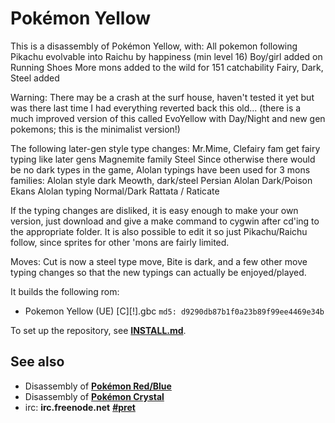 # Pokémon Yellow  #


This is a disassembly of Pokémon Yellow, with:
 All pokemon following
 Pikachu evolvable into Raichu by happiness (min level 16)
 Boy/girl added on
 Running Shoes
 More mons added to the wild for 151 catchability
 Fairy, Dark, Steel added
 
 Warning: There may be a crash at the surf house, haven't tested it yet but was there last time I had everything reverted back this old... (there is a much improved version of this called EvoYellow with Day/Night and new gen pokemons; this is the minimalist version!)
 
 The following later-gen style type changes:
 Mr.Mime, Clefairy fam get fairy typing like later gens
 Magnemite family Steel
 Since otherwise there would be no dark types in the game, Alolan typings have been used for 3 mons families:
 Alolan style dark Meowth, dark/steel Persian
 Alolan Dark/Poison Ekans
 Alolan typing Normal/Dark Rattata / Raticate
 
 If the typing changes are disliked, it is easy enough to make your own version, just download and give a make command to cygwin after cd'ing to the appropriate folder. It is also possible to edit it so just Pikachu/Raichu follow, since sprites for other 'mons are fairly limited.
 
 Moves:
 Cut is now a steel type move, Bite is dark, and a few other move typing changes so that the new typings can actually be enjoyed/played.
 

It builds the following rom:

* Pokemon Yellow (UE) [C][!].gbc  `md5: d9290db87b1f0a23b89f99ee4469e34b`

To set up the repository, see [**INSTALL.md**](INSTALL.md).


## See also

* Disassembly of [**Pokémon Red/Blue**][pokered]
* Disassembly of [**Pokémon Crystal**][pokecrystal]
* irc: **irc.freenode.net** [**#pret**][irc]

[pokered]: https://github.com/iimarckus/pokered
[pokecrystal]: https://github.com/kanzure/pokecrystal
[irc]: https://kiwiirc.com/client/irc.freenode.net/?#pret

